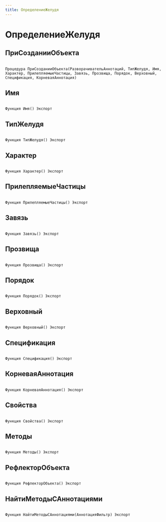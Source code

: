 ```yaml
---
title: ОпределениеЖелудя
---
```


# ОпределениеЖелудя

## ПриСозданииОбъекта

```bsl

Процедура ПриСозданииОбъекта(РазворачивательАннотаций, ТипЖелудя, Имя, Характер, ПрилепляемыеЧастицы, Завязь, Прозвища, Порядок, Верховный, Спецификация, КорневаяАннотация)
```

## Имя

```bsl

Функция Имя() Экспорт
```

## ТипЖелудя

```bsl

Функция ТипЖелудя() Экспорт
```

## Характер

```bsl

Функция Характер() Экспорт
```

## ПрилепляемыеЧастицы

```bsl

Функция ПрилепляемыеЧастицы() Экспорт
```

## Завязь

```bsl

Функция Завязь() Экспорт
```

## Прозвища

```bsl

Функция Прозвища() Экспорт
```

## Порядок

```bsl

Функция Порядок() Экспорт
```

## Верховный

```bsl

Функция Верховный() Экспорт
```

## Спецификация

```bsl

Функция Спецификация() Экспорт
```

## КорневаяАннотация

```bsl

Функция КорневаяАннотация() Экспорт
```

## Свойства

```bsl

Функция Свойства() Экспорт
```

## Методы

```bsl

Функция Методы() Экспорт
```

## РефлекторОбъекта

```bsl

Функция РефлекторОбъекта() Экспорт
```

## НайтиМетодыСАннотациями

```bsl

Функция НайтиМетодыСАннотациями(АннотацияФильтр) Экспорт
```

